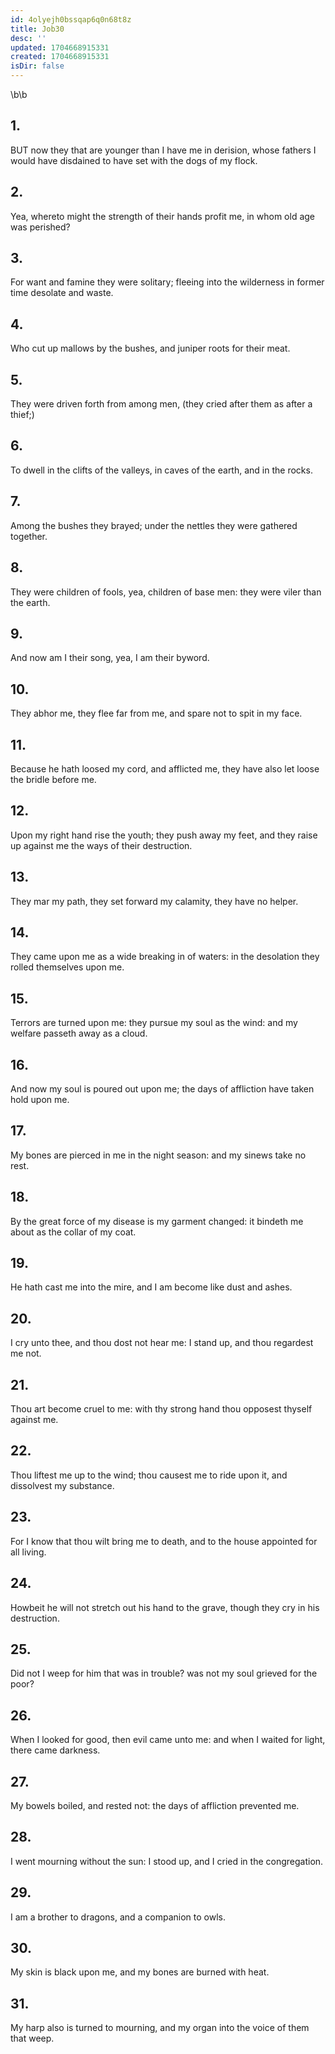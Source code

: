 ```yaml
---
id: 4olyejh0bssqap6q0n68t8z
title: Job30
desc: ''
updated: 1704668915331
created: 1704668915331
isDir: false
---
```

\b\b
## 1.
BUT now they that are younger than I have me in derision, whose fathers I would have disdained to have set with the dogs of my flock.
## 2.
Yea, whereto might the strength of their hands profit me, in whom old age was perished?
## 3.
For want and famine they were solitary; fleeing into the wilderness in former time desolate and waste.
## 4.
Who cut up mallows by the bushes, and juniper roots for their meat.
## 5.
They were driven forth from among men, (they cried after them as after a thief;)
## 6.
To dwell in the clifts of the valleys, in caves of the earth, and in the rocks.
## 7.
Among the bushes they brayed; under the nettles they were gathered together.
## 8.
They were children of fools, yea, children of base men: they were viler than the earth.
## 9.
And now am I their song, yea, I am their byword.
## 10.
They abhor me, they flee far from me, and spare not to spit in my face.
## 11.
Because he hath loosed my cord, and afflicted me, they have also let loose the bridle before me.
## 12.
Upon my right hand rise the youth; they push away my feet, and they raise up against me the ways of their destruction.
## 13.
They mar my path, they set forward my calamity, they have no helper.
## 14.
They came upon me as a wide breaking in of waters: in the desolation they rolled themselves upon me.
## 15.
Terrors are turned upon me: they pursue my soul as the wind: and my welfare passeth away as a cloud.
## 16.
And now my soul is poured out upon me; the days of affliction have taken hold upon me.
## 17.
My bones are pierced in me in the night season: and my sinews take no rest.
## 18.
By the great force of my disease is my garment changed: it bindeth me about as the collar of my coat.
## 19.
He hath cast me into the mire, and I am become like dust and ashes.
## 20.
I cry unto thee, and thou dost not hear me: I stand up, and thou regardest me not.
## 21.
Thou art become cruel to me: with thy strong hand thou opposest thyself against me.
## 22.
Thou liftest me up to the wind; thou causest me to ride upon it, and dissolvest my substance.
## 23.
For I know that thou wilt bring me to death, and to the house appointed for all living.
## 24.
Howbeit he will not stretch out his hand to the grave, though they cry in his destruction.
## 25.
Did not I weep for him that was in trouble?  was not my soul grieved for the poor?
## 26.
When I looked for good, then evil came unto me: and when I waited for light, there came darkness.
## 27.
My bowels boiled, and rested not: the days of affliction prevented me.
## 28.
I went mourning without the sun: I stood up, and I cried in the congregation.
## 29.
I am a brother to dragons, and a companion to owls.
## 30.
My skin is black upon me, and my bones are burned with heat.
## 31.
My harp also is turned to mourning, and my organ into the voice of them that weep.
